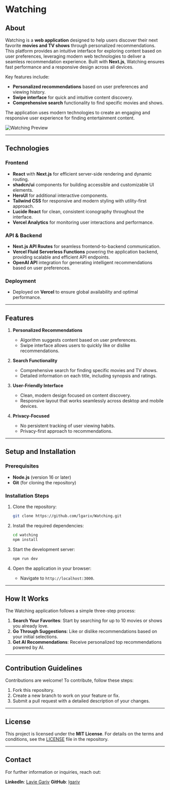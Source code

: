 # Watching

## About

Watching is a **web application** designed to help users discover their next favorite **movies and TV shows** through personalized recommendations. This platform provides an intuitive interface for exploring content based on user preferences, leveraging modern web technologies to deliver a seamless recommendation experience. Built with **Next.js**, Watching ensures fast performance and a responsive design across all devices.

Key features include:

- **Personalized recommendations** based on user preferences and viewing history.
- **Swipe interface** for quick and intuitive content discovery.
- **Comprehensive search** functionality to find specific movies and shows.

The application uses modern technologies to create an engaging and responsive user experience for finding entertainment content.

![Watching Preview](https://watching-phi.vercel.app/opengraph-image.png)

---

## Technologies

### Frontend

- **React** with **Next.js** for efficient server-side rendering and dynamic routing.
- **shadcn/ui** components for building accessible and customizable UI elements.
- **HeroUI** for additional interactive components.
- **Tailwind CSS** for responsive and modern styling with utility-first approach.
- **Lucide React** for clean, consistent iconography throughout the interface.
- **Vercel Analytics** for monitoring user interactions and performance.

### API & Backend

- **Next.js API Routes** for seamless frontend-to-backend communication.
- **Vercel Fluid Serverless Functions** powering the application backend, providing scalable and efficient API endpoints.
- **OpenAI API** integration for generating intelligent recommendations based on user preferences.

### Deployment

- Deployed on **Vercel** to ensure global availability and optimal performance.

---

## Features

1. **Personalized Recommendations**

   - Algorithm suggests content based on user preferences.
   - Swipe interface allows users to quickly like or dislike recommendations.

2. **Search Functionality**

   - Comprehensive search for finding specific movies and TV shows.
   - Detailed information on each title, including synopsis and ratings.

3. **User-Friendly Interface**

   - Clean, modern design focused on content discovery.
   - Responsive layout that works seamlessly across desktop and mobile devices.

4. **Privacy-Focused**

   - No persistent tracking of user viewing habits.
   - Privacy-first approach to recommendations.

---

## Setup and Installation

### Prerequisites

- **Node.js** (version 16 or later)
- **Git** (for cloning the repository)

### Installation Steps

1. Clone the repository:

   ```bash
   git clone https://github.com/lgariv/Watching.git
   ```

2. Install the required dependencies:

   ```bash
   cd watching
   npm install
   ```

3. Start the development server:

   ```bash
   npm run dev
   ```

4. Open the application in your browser:

   - Navigate to `http://localhost:3000`.

---

## How It Works

The Watching application follows a simple three-step process:

1. **Search Your Favorites**: Start by searching for up to 10 movies or shows you already love.
2. **Go Through Suggestions**: Like or dislike recommendations based on your initial selections.
3. **Get AI Recommendations**: Receive personalized top recommendations powered by AI.

---

## Contribution Guidelines

Contributions are welcome! To contribute, follow these steps:

1. Fork this repository.
2. Create a new branch to work on your feature or fix.
3. Submit a pull request with a detailed description of your changes.

---

## License

This project is licensed under the **MIT License**. For details on the terms and conditions, see the [LICENSE](LICENSE) file in the repository.

---

## Contact

For further information or inquiries, reach out:

**LinkedIn**: [Lavie Gariv](https://www.linkedin.com/in/lavie-gariv/)
**GitHub**: [lgariv](https://github.com/lgariv/Watching) 